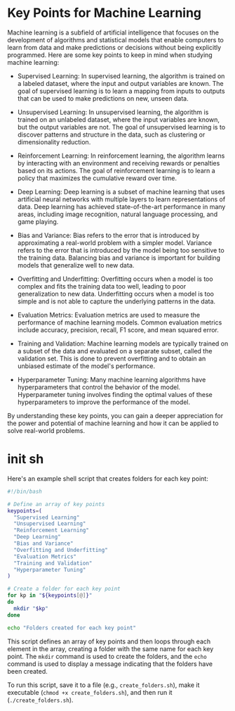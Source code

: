 # Key Points for Machine Learning

Machine learning is a subfield of artificial intelligence that focuses on the development of algorithms and statistical models that enable computers to learn from data and make predictions or decisions without being explicitly programmed. Here are some key points to keep in mind when studying machine learning:

- Supervised Learning: In supervised learning, the algorithm is trained on a labeled dataset, where the input and output variables are known. The goal of supervised learning is to learn a mapping from inputs to outputs that can be used to make predictions on new, unseen data.

- Unsupervised Learning: In unsupervised learning, the algorithm is trained on an unlabeled dataset, where the input variables are known, but the output variables are not. The goal of unsupervised learning is to discover patterns and structure in the data, such as clustering or dimensionality reduction.

- Reinforcement Learning: In reinforcement learning, the algorithm learns by interacting with an environment and receiving rewards or penalties based on its actions. The goal of reinforcement learning is to learn a policy that maximizes the cumulative reward over time.

- Deep Learning: Deep learning is a subset of machine learning that uses artificial neural networks with multiple layers to learn representations of data. Deep learning has achieved state-of-the-art performance in many areas, including image recognition, natural language processing, and game playing.

- Bias and Variance: Bias refers to the error that is introduced by approximating a real-world problem with a simpler model. Variance refers to the error that is introduced by the model being too sensitive to the training data. Balancing bias and variance is important for building models that generalize well to new data.

- Overfitting and Underfitting: Overfitting occurs when a model is too complex and fits the training data too well, leading to poor generalization to new data. Underfitting occurs when a model is too simple and is not able to capture the underlying patterns in the data.

- Evaluation Metrics: Evaluation metrics are used to measure the performance of machine learning models. Common evaluation metrics include accuracy, precision, recall, F1 score, and mean squared error.

- Training and Validation: Machine learning models are typically trained on a subset of the data and evaluated on a separate subset, called the validation set. This is done to prevent overfitting and to obtain an unbiased estimate of the model's performance.

- Hyperparameter Tuning: Many machine learning algorithms have hyperparameters that control the behavior of the model. Hyperparameter tuning involves finding the optimal values of these hyperparameters to improve the performance of the model.

By understanding these key points, you can gain a deeper appreciation for the power and potential of machine learning and how it can be applied to solve real-world problems.

# init sh

Here's an example shell script that creates folders for each key point:

```bash
#!/bin/bash

# Define an array of key points
keypoints=(
  "Supervised Learning"
  "Unsupervised Learning"
  "Reinforcement Learning"
  "Deep Learning"
  "Bias and Variance"
  "Overfitting and Underfitting"
  "Evaluation Metrics"
  "Training and Validation"
  "Hyperparameter Tuning"
)

# Create a folder for each key point
for kp in "${keypoints[@]}"
do
  mkdir "$kp"
done

echo "Folders created for each key point"
```

This script defines an array of key points and then loops through each element in the array, creating a folder with the same name for each key point. The `mkdir` command is used to create the folders, and the `echo` command is used to display a message indicating that the folders have been created.

To run this script, save it to a file (e.g., `create_folders.sh`), make it executable (`chmod +x create_folders.sh`), and then run it (`./create_folders.sh`).